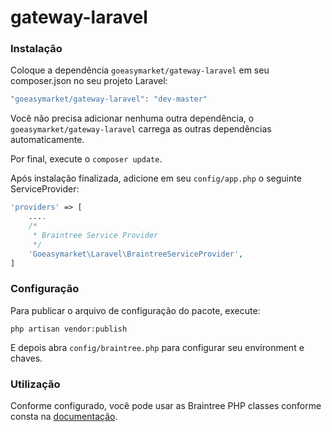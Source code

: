 
gateway-laravel
==============

### Instalação

Coloque a dependência `goeasymarket/gateway-laravel` em seu composer.json no seu projeto Laravel:

```js
"goeasymarket/gateway-laravel": "dev-master"
```
    
Você não precisa adicionar nenhuma outra dependência, o `goeasymarket/gateway-laravel` carrega as outras dependências automaticamente.

Por final, execute o `composer update`.

Após instalação finalizada, adicione em seu `config/app.php` o seguinte ServiceProvider:

```php
'providers' => [
	....
	/*
	 * Braintree Service Provider
	 */
    'Goeasymarket\Laravel\BraintreeServiceProvider',
]
```

### Configuração

Para publicar o arquivo de configuração do pacote, execute:

```shell
php artisan vendor:publish
```

E depois abra `config/braintree.php` para configurar seu environment e chaves.

### Utilização

Conforme configurado, você pode usar as Braintree PHP classes conforme consta na [documentação](https://www.braintreepayments.com/docs/php/transactions/overview).

